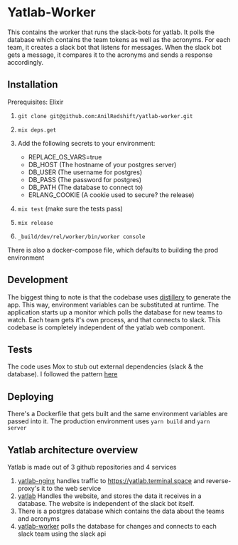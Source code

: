 # Yatlab-Worker

This contains the worker that runs the slack-bots for yatlab. It polls the database which contains the team tokens as well as the acronyms. For each team, it creates a slack bot that listens for messages. When the slack bot gets a message, it compares it to the acronyms and sends a response accordingly.

## Installation
Prerequisites: Elixir

1. `git clone git@github.com:AnilRedshift/yatlab-worker.git`
1. `mix deps.get`
1. Add the following secrets to your environment:
    * REPLACE_OS_VARS=true
    * DB_HOST (The hostname of your postgres server)
    * DB_USER (The username for postgres)
    * DB_PASS (The password for postgres)
    * DB_PATH (The database to connect to)
    * ERLANG_COOKIE (A cookie used to secure? the release)

1. `mix test` (make sure the tests pass)
1. `mix release`
1. `_build/dev/rel/worker/bin/worker console`

There is also a docker-compose file, which defaults to building the prod environment

## Development
The biggest thing to note is that the codebase uses [distillery](https://github.com/bitwalker/distillery) to generate the app. This way, environment variables can be substituted at runtime. The application starts up a monitor which polls the database for new teams to watch. Each team gets it's own process, and that connects to slack. This codebase is completely independent of the yatlab web component.


## Tests
The code uses Mox to stub out external dependencies (slack & the database). I followed the pattern [here](https://blog.carbonfive.com/2018/01/16/functional-mocks-with-mox-in-elixir/)

## Deploying
There's a Dockerfile that gets built and the same environment variables are passed into it. The production environment uses `yarn build` and `yarn server`


## Yatlab architecture overview
Yatlab is made out of 3 github repositories and 4 services

1. [yatlab-nginx](https://github.com/AnilRedshift/yatlab-nginx) handles traffic to https://yatlab.terminal.space and reverse-proxy's it to the web service
2. [yatlab](https://github.com/AnilRedshift/yatlab) Handles the website, and stores the data it receives in a database. The website is independent of the slack bot itself.
3. There is a postgres database which contains the data about the teams and acronyms
4. [yatlab-worker](https://github.com/AnilRedshift/yatlab-worker) polls the database for changes and connects to each slack team using the slack api
